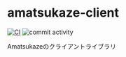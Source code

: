 # amatsukaze-client
[![CI](https://github.com/pinfort/amatsukaze-client/actions/workflows/ci.yml/badge.svg?branch=main)](https://github.com/pinfort/amatsukaze-client/actions/workflows/ci.yml)
![commit activity](https://img.shields.io/github/last-commit/pinfort/amatsukaze-client)

Amatsukazeのクライアントライブラリ
